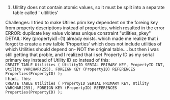 


1. Ulitlity does not contain atomic values, so it must be split into a separate table called ' ultilities' 





Challenges: I tried to make Utilies prim key dependent on the foreing key from property descriptions instead of properties, which resulted in the error
ERROR:  duplicate key value violates unique constraint "utilities_pkey"
DETAIL:  Key (propertyid)=(1) already exists.
which made me realize that i forgot to create a new talble 'Properties' which does not include utilities of which Utilities should depend on- NOT the original table.... but then i was still getting that proble, and I realized that i set Property ID as my serial primary key instead of Utility ID so instead of this:  
`CREATE TABLE Utilities (
UtilityID SERIAL PRIMARY KEY,
PropertyID INT,
Utility VARCHAR(255),
FOREIGN KEY (PropertyID) REFERENCES Properties(PropertyID)
);`  
I had... This:  
`CREATE TABLE Utilities (
PropertyID SERIAL PRIMARY KEY,
Utility VARCHAR(255),
FOREIGN KEY (PropertyID) REFERENCES Properties(PropertyID)
);`